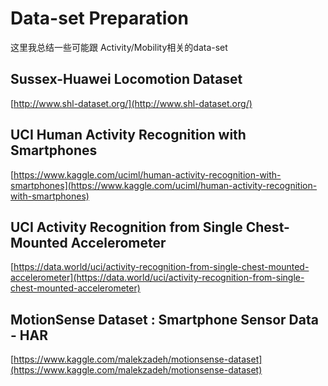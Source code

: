 # Data-set Preparation

这里我总结一些可能跟 Activity/Mobility相关的data-set

## Sussex-Huawei Locomotion Dataset
[http://www.shl-dataset.org/](http://www.shl-dataset.org/)

## UCI Human Activity Recognition with Smartphones
[https://www.kaggle.com/uciml/human-activity-recognition-with-smartphones](https://www.kaggle.com/uciml/human-activity-recognition-with-smartphones)

## UCI Activity Recognition from Single Chest-Mounted Accelerometer
[https://data.world/uci/activity-recognition-from-single-chest-mounted-accelerometer](https://data.world/uci/activity-recognition-from-single-chest-mounted-accelerometer)

## MotionSense Dataset : Smartphone Sensor Data - HAR
[https://www.kaggle.com/malekzadeh/motionsense-dataset](https://www.kaggle.com/malekzadeh/motionsense-dataset)

